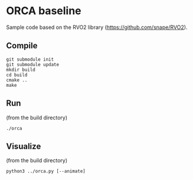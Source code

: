 # ORCA baseline

Sample code based on the RVO2 library (https://github.com/snape/RVO2).

## Compile

```
git submodule init
git submodule update
mkdir build
cd build
cmake ..
make
```

## Run

(from the build directory)
```
./orca
```

## Visualize

(from the build directory)
```
python3 ../orca.py [--animate]
```
